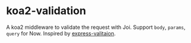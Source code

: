 # koa2-validation
A koa2 middleware to validate the request with Joi. Support `body`, `params`, `query` for Now.
Inspired by [express-valitaion](https://github.com/andrewkeig/express-validation).
